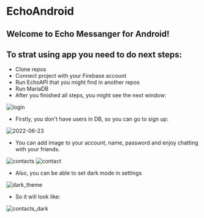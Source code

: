 # EchoAndroid
## Welcome to Echo Messanger for Android!
## To strat using app you need to do next steps:
* Clone repos 
* Connect project with your Firebase account
* Run EchoAPI that you might find in another repos
* Run MariaDB
* After you finished all steps, you might see the next window:


![login](https://user-images.githubusercontent.com/92333588/175316969-c6074b8e-7d87-4f06-b275-66899a076943.jpg)


* Firstly, you don't have users in DB, so you can go to sign up:


![2022-06-23](https://user-images.githubusercontent.com/92333588/175319692-56d1e987-731a-4c3b-9d7d-e560f407dea3.png)


* You can add image to your account, name, password and enjoy chatting with your friends.


![contacts](https://user-images.githubusercontent.com/92333588/175318007-9f359ee2-3db1-4d12-91ab-45d400c1c00f.jpg)
![contact](https://user-images.githubusercontent.com/92333588/175318018-641ca2ce-a4ef-415f-9eca-750e542e0635.jpg)


* Also, you can be able to set dark mode in settings


![dark_theme](https://user-images.githubusercontent.com/92333588/175318424-d3cf1bf6-a458-470f-93a6-47c2f22169a2.jpg)


* So it will look like:


![contacts_dark](https://user-images.githubusercontent.com/92333588/175318543-9ea5b26b-8833-47f1-be2c-c7fd642bfba9.jpg)

